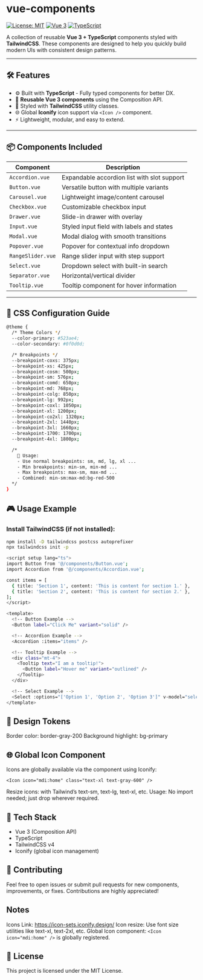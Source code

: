 # vue-components

[![License: MIT](https://img.shields.io/badge/license-MIT-blue.svg)](LICENSE) 
[![Vue 3](https://img.shields.io/badge/Vue-3.x-brightgreen.svg)](https://v3.vuejs.org/) 
[![TypeScript](https://img.shields.io/badge/TypeScript-Strict-blue.svg)](https://www.typescriptlang.org/)

A collection of reusable **Vue 3 + TypeScript** components styled with **TailwindCSS**. These components are designed to help you quickly build modern UIs with consistent design patterns.

---

## 🛠 Features

- ⚙️ Built with **TypeScript** - Fully typed components for better DX.
- 🧩 **Reusable Vue 3 components** using the Composition API.
- 🎨 Styled with **TailwindCSS** utility classes.
- 🌐 Global **Iconify** icon support via `<Icon />` component.
- ⚡ Lightweight, modular, and easy to extend.

---

## 📦 Components Included

| Component         | Description                                 |
|-------------------|---------------------------------------------|
| `Accordion.vue`   | Expandable accordion list with slot support |
| `Button.vue`      | Versatile button with multiple variants     |
| `Carousel.vue`    | Lightweight image/content carousel          |
| `Checkbox.vue`    | Customizable checkbox input                 |
| `Drawer.vue`      | Slide-in drawer with overlay                |
| `Input.vue`       | Styled input field with labels and states   |
| `Modal.vue`       | Modal dialog with smooth transitions        |
| `Popover.vue`     | Popover for contextual info dropdown        |
| `RangeSlider.vue` | Range slider input with step support        |
| `Select.vue`      | Dropdown select with built-in search        |
| `Separator.vue`   | Horizontal/vertical divider                 |
| `Tooltip.vue`     | Tooltip component for hover information     |

---

## 🎨 CSS Configuration Guide

```bash
@theme {
  /* Theme Colors */
  --color-primary: #523ae4;
  --color-secondary: #0f0d0d;

  /* Breakpoints */
  --breakpoint-coxs: 375px;
  --breakpoint-xs: 425px;
  --breakpoint-cosm: 500px;
  --breakpoint-sm: 576px;
  --breakpoint-comd: 650px;
  --breakpoint-md: 768px;
  --breakpoint-colg: 850px;
  --breakpoint-lg: 992px;
  --breakpoint-coxl: 1050px;
  --breakpoint-xl: 1200px;
  --breakpoint-co2xl: 1320px;
  --breakpoint-2xl: 1440px;
  --breakpoint-3xl: 1660px;
  --breakpoint-1700: 1700px;
  --breakpoint-4xl: 1800px;

  /*
    📝 Usage:
    - Use normal breakpoints: sm, md, lg, xl ...
    - Min breakpoints: min-sm, min-md ...
    - Max breakpoints: max-sm, max-md ...
    - Combined: min-sm:max-md:bg-red-500
  */
}

```

## 🎮 Usage Example

### Install TailwindCSS (if not installed):

```bash
npm install -D tailwindcss postcss autoprefixer
npx tailwindcss init -p
```

```bash
<script setup lang="ts">
import Button from '@/components/Button.vue';
import Accordion from '@/components/Accordion.vue';

const items = [
  { title: 'Section 1', content: 'This is content for section 1.' },
  { title: 'Section 2', content: 'This is content for section 2.' },
];
</script>

<template>
  <!-- Button Example -->
  <Button label="Click Me" variant="solid" />

  <!-- Accordion Example -->
  <Accordion :items="items" />

  <!-- Tooltip Example -->
  <div class="mt-4">
    <Tooltip text="I am a tooltip!">
      <Button label="Hover me" variant="outlined" />
    </Tooltip>
  </div>

  <!-- Select Example -->
  <Select :options="['Option 1', 'Option 2', 'Option 3']" v-model="selectedOption" />
</template>
```

## 🎨 Design Tokens

Border color: border-gray-200
Background highlight: bg-primary

## 🌐 Global Icon Component

Icons are globally available via the <Icon /> component using Iconify:

```
<Icon icon="mdi:home" class="text-xl text-gray-600" />
```

Resize icons: with Tailwind’s text-sm, text-lg, text-xl, etc.
Usage: No import needed; just drop <Icon /> wherever required.


## 🧩 Tech Stack
- Vue 3 (Composition API)
- TypeScript
- TailwindCSS v4
- Iconify (global icon management)

## 🤝 Contributing

Feel free to open issues or submit pull requests for new components, improvements, or fixes. Contributions are highly appreciated!

## Notes
Icons Link: https://icon-sets.iconify.design/
Icon resize: Use font size utilities like text-xl, text-2xl, etc.
Global Icon component: `<Icon icon="mdi:home" />` is globally registered.

## 📝 License
This project is licensed under the MIT License.

